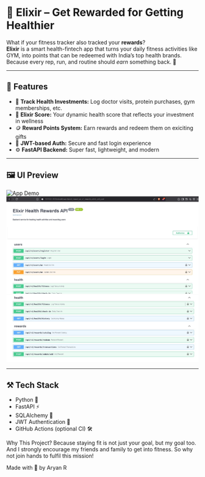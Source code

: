 # 💪 Elixir – Get Rewarded for Getting Healthier

What if your fitness tracker also tracked your **rewards**?  
**Elixir** is a smart health-fintech app that turns your daily fitness activities like GYM,  into points that can be redeemed with India’s top health brands. Because every rep, run, and routine should *earn* something back. 💸

---

## 🚀 Features

- 🎯 **Track Health Investments:** Log doctor visits, protein purchases, gym memberships, etc.
- 🧮 **Elixir Score:** Your dynamic health score that reflects your investment in wellness
- 🪙 **Reward Points System:** Earn rewards and redeem them on exiciting gifts
- 🔐 **JWT-based Auth:** Secure and fast login experience
- ⚙️ **FastAPI Backend:** Super fast, lightweight, and modern

---

## 🖼️ UI Preview

![App Demo](./assets/demo-gif.gif)
<img src="assets/fastapi-ui1.jpg" alt="FastAPI UI" width="600"/>
<img src="assets/fastapi-ui2.jpg" alt="FastAPI UI" width="600"/>

---

## ⚒️ Tech Stack

- Python 🐍
- FastAPI ⚡
- SQLAlchemy 🧩
- JWT Authentication 🔐
- GitHub Actions (optional CI) 🛠️


Why This Project?
Because staying fit is not just your goal, but my goal too. And I strongly encourage my friends and family to get into fitness. So why not join hands to fulfil this mission!

Made with 💚 by Aryan R
